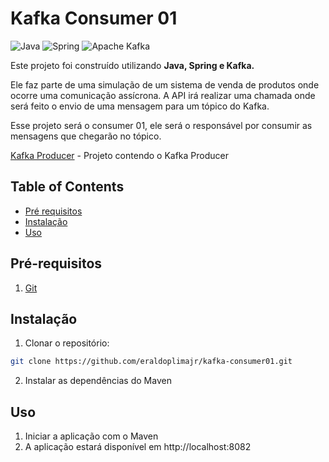 # Kafka Consumer 01

![Java](https://img.shields.io/badge/java-%23ED8B00.svg?style=for-the-badge&logo=openjdk&logoColor=white)
![Spring](https://img.shields.io/badge/spring-%236DB33F.svg?style=for-the-badge&logo=spring&logoColor=white)
![Apache Kafka](https://img.shields.io/badge/Apache%20Kafka-000?style=for-the-badge&logo=apachekafka)

Este projeto foi construído utilizando **Java, Spring e Kafka.**

Ele faz parte de uma simulação de um sistema de venda de produtos onde ocorre uma comunicação assícrona. A API irá realizar uma chamada onde será feito o envio de uma mensagem para um tópico do Kafka.

Esse projeto será o consumer 01, ele será o responsável por consumir as mensagens que chegarão no tópico.

[Kafka Producer](https://github.com/eraldoplimajr/kafka-producer) - Projeto contendo o Kafka Producer


## Table of Contents

- [Pré requisitos](#pré-requisitos)
- [Instalação](#instalação)
- [Uso](#uso)

## Pré-requisitos

1. [Git](https://git-scm.com/)

## Instalação

1. Clonar o repositório:

```bash
git clone https://github.com/eraldoplimajr/kafka-consumer01.git
```

2. Instalar as dependências do Maven


## Uso

1. Iniciar a aplicação com o Maven
2. A aplicação estará disponível em http://localhost:8082






